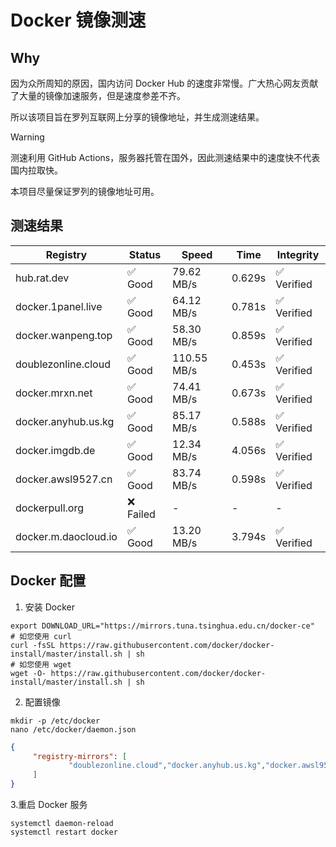 # Docker 镜像测速

## Why

因为众所周知的原因，国内访问 Docker Hub 的速度非常慢。广大热心网友贡献了大量的镜像加速服务，但是速度参差不齐。


所以该项目旨在罗列互联网上分享的镜像地址，并生成测速结果。

> [!WARNING]
> 测速利用 GitHub Actions，服务器托管在国外，因此测速结果中的速度快不代表国内拉取快。
>

本项目尽量保证罗列的镜像地址可用。

## 测速结果

| Registry | Status | Speed | Time | Integrity |
|----------|--------|-------|------|-----------|
| hub.rat.dev | ✅ Good | 79.62 MB/s | 0.629s | ✅ Verified |
| docker.1panel.live | ✅ Good | 64.12 MB/s | 0.781s | ✅ Verified |
| docker.wanpeng.top | ✅ Good | 58.30 MB/s | 0.859s | ✅ Verified |
| doublezonline.cloud | ✅ Good | 110.55 MB/s | 0.453s | ✅ Verified |
| docker.mrxn.net | ✅ Good | 74.41 MB/s | 0.673s | ✅ Verified |
| docker.anyhub.us.kg | ✅ Good | 85.17 MB/s | 0.588s | ✅ Verified |
| docker.imgdb.de | ✅ Good | 12.34 MB/s | 4.056s | ✅ Verified |
| docker.awsl9527.cn | ✅ Good | 83.74 MB/s | 0.598s | ✅ Verified |
| dockerpull.org | ❌ Failed | - | - | - |
| docker.m.daocloud.io | ✅ Good | 13.20 MB/s | 3.794s | ✅ Verified |

## Docker 配置

1. 安装 Docker
```shell
export DOWNLOAD_URL="https://mirrors.tuna.tsinghua.edu.cn/docker-ce"
# 如您使用 curl
curl -fsSL https://raw.githubusercontent.com/docker/docker-install/master/install.sh | sh
# 如您使用 wget
wget -O- https://raw.githubusercontent.com/docker/docker-install/master/install.sh | sh
```

2. 配置镜像

```shell
mkdir -p /etc/docker
nano /etc/docker/daemon.json
```

```json
{
     "registry-mirrors": [
             "doublezonline.cloud","docker.anyhub.us.kg","docker.awsl9527.cn"
     ]
}
```

 3.重启 Docker 服务
```shell
systemctl daemon-reload
systemctl restart docker
```
